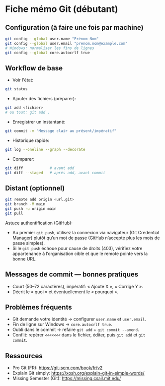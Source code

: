 # Fiche mémo Git (débutant)

## Configuration (à faire une fois par machine)

```bash
git config --global user.name "Prénom Nom"
git config --global user.email "prenom.nom@example.com"
# Windows: normaliser les fins de lignes
git config --global core.autocrlf true
```

## Workflow de base

- Voir l'état:
```bash
git status
```
- Ajouter des fichiers (préparer):
```bash
git add <fichier>
# ou tout: git add .
```
- Enregistrer un instantané:
```bash
git commit -m "Message clair au présent/impératif"
```
- Historique rapide:
```bash
git log --oneline --graph --decorate
```
- Comparer:
```bash
git diff            # avant add
git diff --staged   # après add, avant commit
```

## Distant (optionnel)

```bash
git remote add origin <url.git>
git branch -M main
git push -u origin main
git pull
```

Astuce authentification (GitHub):
- Au premier `git push`, utilisez la connexion via navigateur (Git Credential Manager) plutôt qu’un mot de passe (GitHub n’accepte plus les mots de passe simples).
 - Si le `git push` échoue pour cause de droits (403), vérifiez votre appartenance à l’organisation cible et que le remote pointe vers la bonne URL.

## Messages de commit — bonnes pratiques

- Court (50–72 caractères), impératif: « Ajoute X », « Corrige Y ».
- Décrit le « quoi » et éventuellement le « pourquoi ».

## Problèmes fréquents

- Git demande votre identité → configurer `user.name` et `user.email`.
- Fin de ligne sur Windows → `core.autocrlf true`.
- Oubli dans le commit → refaire `git add` + `git commit --amend`.
- Conflit: repérer `<<<<<<<` dans le fichier, éditer, puis `git add` et `git commit`.

## Ressources

- Pro Git (FR): https://git-scm.com/book/fr/v2
- Explain Git simply: https://xosh.org/explain-git-in-simple-words/
- Missing Semester (Git): https://missing.csail.mit.edu/
